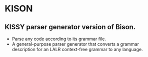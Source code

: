 # KISON

## KISSY parser generator version of Bison.

* Parse any code according to its grammar file.
* A general-purpose parser generator that converts a grammar description
    for an LALR context-free grammar to any language.




